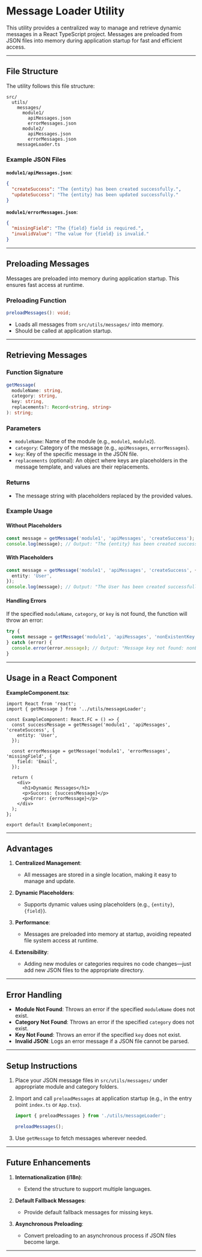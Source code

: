 # Message Loader Utility

This utility provides a centralized way to manage and retrieve dynamic messages in a React TypeScript project. Messages are preloaded from JSON files into memory during application startup for fast and efficient access.

---

## File Structure

The utility follows this file structure:

```plaintext
src/
  utils/
    messages/
      module1/
        apiMessages.json
        errorMessages.json
      module2/
        apiMessages.json
        errorMessages.json
    messageLoader.ts
```

### Example JSON Files

**`module1/apiMessages.json`**:

```json
{
  "createSuccess": "The {entity} has been created successfully.",
  "updateSuccess": "The {entity} has been updated successfully."
}
```

**`module1/errorMessages.json`**:

```json
{
  "missingField": "The {field} field is required.",
  "invalidValue": "The value for {field} is invalid."
}
```

---

## Preloading Messages

Messages are preloaded into memory during application startup. This ensures fast access at runtime.

### Preloading Function

```typescript
preloadMessages(): void;
```

- Loads all messages from `src/utils/messages/` into memory.
- Should be called at application startup.

---

## Retrieving Messages

### Function Signature

```typescript
getMessage(
  moduleName: string,
  category: string,
  key: string,
  replacements?: Record<string, string>
): string;
```

### Parameters

- `moduleName`: Name of the module (e.g., `module1`, `module2`).
- `category`: Category of the message (e.g., `apiMessages`, `errorMessages`).
- `key`: Key of the specific message in the JSON file.
- `replacements` (optional): An object where keys are placeholders in the message template, and values are their replacements.

### Returns

- The message string with placeholders replaced by the provided values.

### Example Usage

#### Without Placeholders

```typescript
const message = getMessage('module1', 'apiMessages', 'createSuccess');
console.log(message); // Output: "The {entity} has been created successfully."
```

#### With Placeholders

```typescript
const message = getMessage('module1', 'apiMessages', 'createSuccess', {
  entity: 'User',
});
console.log(message); // Output: "The User has been created successfully."
```

#### Handling Errors

If the specified `moduleName`, `category`, or `key` is not found, the function will throw an error:

```typescript
try {
  const message = getMessage('module1', 'apiMessages', 'nonExistentKey');
} catch (error) {
  console.error(error.message); // Output: "Message key not found: nonExistentKey"
}
```

---

## Usage in a React Component

**ExampleComponent.tsx**:

```tsx
import React from 'react';
import { getMessage } from '../utils/messageLoader';

const ExampleComponent: React.FC = () => {
  const successMessage = getMessage('module1', 'apiMessages', 'createSuccess', {
    entity: 'User',
  });

  const errorMessage = getMessage('module1', 'errorMessages', 'missingField', {
    field: 'Email',
  });

  return (
    <div>
      <h1>Dynamic Messages</h1>
      <p>Success: {successMessage}</p>
      <p>Error: {errorMessage}</p>
    </div>
  );
};

export default ExampleComponent;
```

---

## Advantages

1. **Centralized Management**:

   - All messages are stored in a single location, making it easy to manage and update.

2. **Dynamic Placeholders**:

   - Supports dynamic values using placeholders (e.g., `{entity}`, `{field}`).

3. **Performance**:

   - Messages are preloaded into memory at startup, avoiding repeated file system access at runtime.

4. **Extensibility**:
   - Adding new modules or categories requires no code changes—just add new JSON files to the appropriate directory.

---

## Error Handling

- **Module Not Found**: Throws an error if the specified `moduleName` does not exist.
- **Category Not Found**: Throws an error if the specified `category` does not exist.
- **Key Not Found**: Throws an error if the specified `key` does not exist.
- **Invalid JSON**: Logs an error message if a JSON file cannot be parsed.

---

## Setup Instructions

1. Place your JSON message files in `src/utils/messages/` under appropriate module and category folders.
2. Import and call `preloadMessages` at application startup (e.g., in the entry point `index.ts` or `App.tsx`).

   ```typescript
   import { preloadMessages } from './utils/messageLoader';

   preloadMessages();
   ```

3. Use `getMessage` to fetch messages wherever needed.

---

## Future Enhancements

1. **Internationalization (i18n)**:

   - Extend the structure to support multiple languages.

2. **Default Fallback Messages**:

   - Provide default fallback messages for missing keys.

3. **Asynchronous Preloading**:
   - Convert preloading to an asynchronous process if JSON files become large.

---
